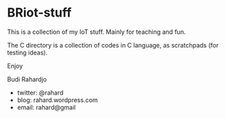 # BRiot-stuff
This is a collection of my IoT stuff.
Mainly for teaching and fun.

The C directory is a collection of codes in C language,
as scratchpads (for testing ideas).

Enjoy

Budi Rahardjo

* twitter: @rahard
* blog: rahard.wordpress.com
* email: rahard@gmail
